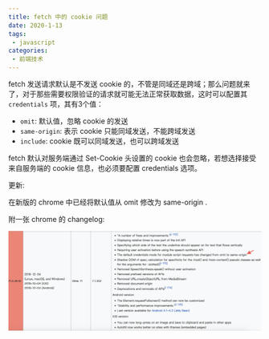 ```yaml
--- 
title: fetch 中的 cookie 问题
date: 2020-1-13
tags:
 - javascript
categories: 
 - 前端技术
---
```



fetch 发送请求默认是不发送 cookie 的，不管是同域还是跨域；那么问题就来了，对于那些需要权限验证的请求就可能无法正常获取数据，这时可以配置其 `credentials` 项，其有3个值：

- `omit`: 默认值，忽略 cookie 的发送
- `same-origin`: 表示 cookie 只能同域发送，不能跨域发送
- `include`: cookie 既可以同域发送，也可以跨域发送

fetch 默认对服务端通过 Set-Cookie 头设置的 cookie 也会忽略，若想选择接受来自服务端的 cookie 信息，也必须要配置 credentials 选项。

更新:

在新版的 chrome 中已经将默认值从 omit 修改为 same-origin .

附一张 chrome 的 changelog:

![change log](../img/Lark20200109-215309.png)